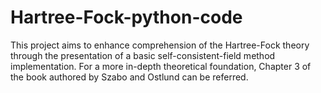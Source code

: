 # Hartree-Fock-python-code
This project aims to enhance comprehension of the Hartree-Fock theory through the presentation of a basic self-consistent-field method implementation. For a more in-depth theoretical foundation, Chapter 3 of the book authored by Szabo and Ostlund can be referred.
